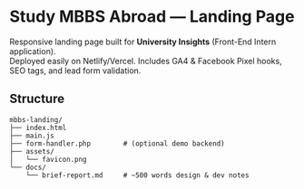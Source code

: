 # Study MBBS Abroad — Landing Page

Responsive landing page built for **University Insights** (Front-End Intern application).  
Deployed easily on Netlify/Vercel. Includes GA4 & Facebook Pixel hooks, SEO tags, and lead form validation.


## Structure
```
mbbs-landing/
├── index.html
├── main.js
├── form-handler.php        # (optional demo backend)
├── assets/
│   └── favicon.png
└── docs/
    └── brief-report.md     # ~500 words design & dev notes
```
